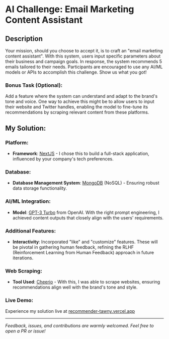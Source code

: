 # AI Challenge: Email Marketing Content Assistant

## Description
Your mission, should you choose to accept it, is to craft an "email marketing content assistant". With this system, users input specific parameters about their business and campaign goals. In response, the system recommends 5 emails tailored to their needs. Participants are encouraged to use any AI/ML models or APIs to accomplish this challenge. Show us what you got!

### **Bonus Task** (Optional):
Add a feature where the system can understand and adapt to the brand's tone and voice. One way to achieve this might be to allow users to input their website and Twitter handles, enabling the model to fine-tune its recommendations by scraping relevant content from these platforms.

## My Solution:

### Platform:
- **Framework**: [NextJS](https://nextjs.org/) - I chose this to build a full-stack application, influenced by your company's tech preferences.

### Database:
- **Database Management System**: [MongoDB](https://www.mongodb.com/) (NoSQL) - Ensuring robust data storage functionality.

### AI/ML Integration:
- **Model**: [GPT-3 Turbo](https://openai.com/blog/dall-e-2/) from OpenAI. With the right prompt engineering, I achieved content outputs that closely align with the users' requirements.

### Additional Features:
- **Interactivity**: Incorporated "like" and "customize" features. These will be pivotal in gathering human feedback, refining the RLHF (Reinforcement Learning from Human Feedback) approach in future iterations.

### Web Scraping:
- **Tool Used**: [Cheerio](https://cheerio.js.org/) - With this, I was able to scrape websites, ensuring recommendations align well with the brand's tone and style.

### **Live Demo**:
Experience my solution live at [recommender-tawny.vercel.app](https://recommender-tawny.vercel.app/)

---

*Feedback, issues, and contributions are warmly welcomed. Feel free to open a PR or issue!*
